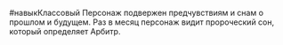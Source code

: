 #навыкКлассовый
Персонаж подвержен предчувствиям и снам о прошлом и будущем. Раз в месяц персонаж видит пророческий сон, который определяет Арбитр.
